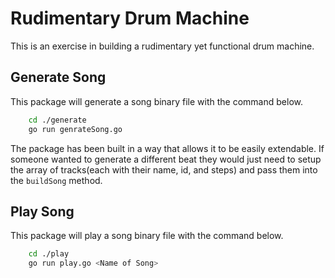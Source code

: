 # Rudimentary Drum Machine

This is an exercise in building a rudimentary yet functional drum machine.

## Generate Song

This package will generate a song binary file with the command below.

```bash
    cd ./generate
    go run genrateSong.go
```

The package has been built in a way that allows it to be easily extendable. If someone wanted to generate a different beat they would just need to setup the array of tracks(each with their name, id, and steps) and pass them into the `buildSong` method.

## Play Song

This package will play a song binary file with the command below.

```bash
    cd ./play
    go run play.go <Name of Song>
```
